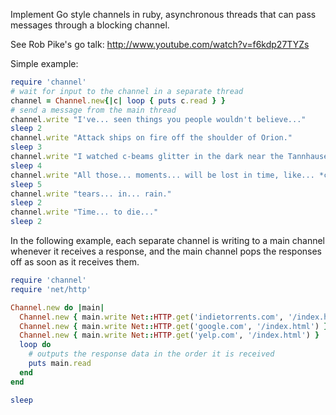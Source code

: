 Implement Go style channels in ruby, asynchronous threads that can pass messages through a blocking channel.

See Rob Pike's go talk: http://www.youtube.com/watch?v=f6kdp27TYZs

Simple example: 

```ruby
require 'channel'
# wait for input to the channel in a separate thread
channel = Channel.new{|c| loop { puts c.read } }
# send a message from the main thread
channel.write "I've... seen things you people wouldn't believe..."
sleep 2
channel.write "Attack ships on fire off the shoulder of Orion."
sleep 3
channel.write "I watched c-beams glitter in the dark near the Tannhauser Gate."
sleep 4
channel.write "All those... moments... will be lost in time, like... *cough*"
sleep 5
channel.write "tears... in... rain."
sleep 2
channel.write "Time... to die..."
sleep 2
```

In the following example, each separate channel is writing to a main channel whenever it receives a response, and the main channel pops the responses off as soon as it receives them. 


```ruby
require 'channel'
require 'net/http'

Channel.new do |main|
  Channel.new { main.write Net::HTTP.get('indietorrents.com', '/index.html') }
  Channel.new { main.write Net::HTTP.get('google.com', '/index.html') }
  Channel.new { main.write Net::HTTP.get('yelp.com', '/index.html') }
  loop do
    # outputs the response data in the order it is received
    puts main.read
  end
end

sleep
```
